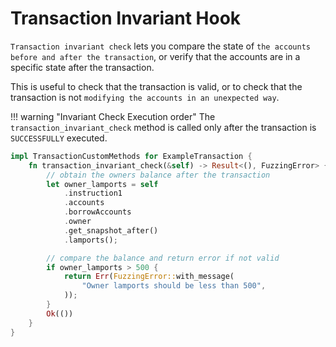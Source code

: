 # Transaction Invariant Hook

`Transaction invariant check` lets you compare the state of `the accounts before and after the transaction`, or verify that the accounts are in a specific state after the transaction.

This is useful to check that the transaction is valid, or to check that the transaction is not `modifying the accounts in an unexpected way`.

!!! warning "Invariant Check Execution order"
    The `transaction_invariant_check` method is called only after the transaction is `SUCCESSFULLY` executed.


```rust
impl TransactionCustomMethods for ExampleTransaction {
    fn transaction_invariant_check(&self) -> Result<(), FuzzingError> {
        // obtain the owners balance after the transaction
        let owner_lamports = self
            .instruction1
            .accounts
            .borrowAccounts
            .owner
            .get_snapshot_after()
            .lamports();

        // compare the balance and return error if not valid
        if owner_lamports > 500 {
            return Err(FuzzingError::with_message(
                "Owner lamports should be less than 500",
            ));
        }
        Ok(())
    }
}

```
